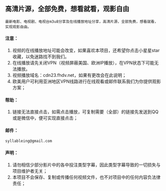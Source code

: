 ## 高清片源，全部免费，想看就看，观影自由
    最新电影、电视剧、电视台m3u8分享及在线播放地址分享，高清片源，全部免费，想看就看，实现观影自由。
#### 注意：
1. 视频的在线播放地址可能会改变，如果喜欢本项目，还希望你点击小星星star收藏，以免迷路找不到我们。
2. 在线播放请先关闭VPN（视频屏蔽美国、欧洲IP播放），在VPN状态下可能无法播放。
3. 视频播放域名：cdn23.fhdv.net，如果有更改会在此说明；
4. 欧美用户可利用亚洲地区VPN线路进行在线观看或邮件联系我们为你提供观影方案；
#### 帮助：
1. 链接无法直接点击，如需点击播放，可复制需要（全部）的链接先发送到QQ或是微信中，便可实现直接点击；
#### 邮件：
    syllableing@gmail.com
#### 声明：
1. 请勿相信少部分影片中的各中投注类型字幕，因此类型字幕导致的一切损失与项目维护者无关；
2. 本项目不会保存、复制或传播任何视频文件，也不对项目中的任何内容负法律责任；